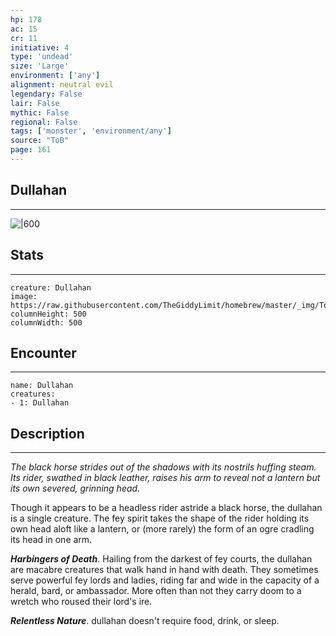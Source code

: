 ```yaml
---
hp: 178
ac: 15
cr: 11
initiative: 4
type: 'undead'    
size: 'Large'
environment: ['any']
alignment: neutral evil
legendary: False
lair: False
mythic: False
regional: False
tags: ['monster', 'environment/any']
source: "ToB"
page: 161
---
```


## Dullahan
---

![|600](https://raw.githubusercontent.com/TheGiddyLimit/homebrew/master/_img/ToB/Dullahan.webp)

## Stats
---

```statblock
creature: Dullahan
image: https://raw.githubusercontent.com/TheGiddyLimit/homebrew/master/_img/ToB/token/Dullahan.png
columnHeight: 500
columnWidth: 500
```

## Encounter
---

```encounter-table
name: Dullahan
creatures:
- 1: Dullahan
```

## Description
---
_The black horse strides out of the shadows with its nostrils huffing steam. Its rider, swathed in black leather, raises his arm to reveal not a lantern but its own severed, grinning head._

Though it appears to be a headless rider astride a black horse, the dullahan is a single creature. The fey spirit takes the shape of the rider holding its own head aloft like a lantern, or (more rarely) the form of an ogre cradling its head in one arm.

**_Harbingers of Death_**. Hailing from the darkest of fey courts, the dullahan are macabre creatures that walk hand in hand with death. They sometimes serve powerful fey lords and ladies, riding far and wide in the capacity of a herald, bard, or ambassador. More often than not they carry doom to a wretch who roused their lord's ire.

**_Relentless Nature_**. dullahan doesn't require food, drink, or sleep.






